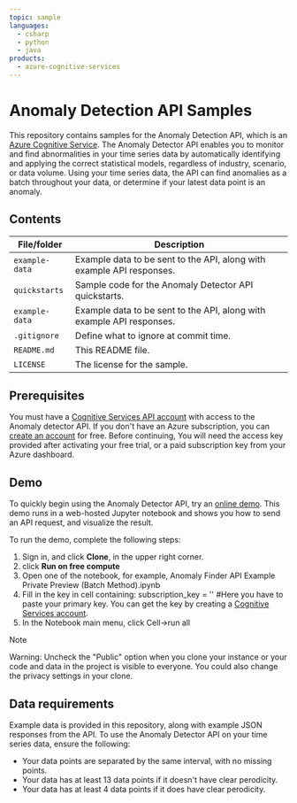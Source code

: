 ```yaml
---
topic: sample
languages:
  - csharp
  - python
  - java
products:
  - azure-cognitive-services
---
```


# Anomaly Detection API Samples

This repository contains samples for the Anomaly Detection API, which is an [Azure Cognitive Service](https://docs.microsoft.com/azure/cognitive-services/). The Anomaly Detector API enables you to monitor and find abnormalities in your time series data by automatically identifying and applying the correct statistical models, regardless of industry, scenario, or data volume. Using your time series data, the API can find anomalies as a batch throughout your data, or determine if your latest data point is an anomaly. 

## Contents

| File/folder | Description |
|-------------|-------------|
| `example-data`       | Example data to be sent to the API, along with example API responses.  |
| `quickstarts`       | Sample code for the Anomaly Detector API quickstarts.  |
| `example-data`       | Example data to be sent to the API, along with example API responses.  |
| `.gitignore` | Define what to ignore at commit time. |
| `README.md` | This README file. |
| `LICENSE`   | The license for the sample. |

## Prerequisites

You must have a [Cognitive Services API account](https://docs.microsoft.com/azure/cognitive-services/cognitive-services-apis-create-account) with access to the Anomaly detector API. If you don't have an Azure subscription, you can [create an account](https://azure.microsoft.com/try/cognitive-services/?api=bing-web-search-api) for free. Before continuing, You will need the access key provided after activating your free trial, or a paid subscription key from your Azure dashboard.

## Demo

To quickly begin using the Anomaly Detector API, try an [online demo](https://notebooks.azure.com/AzureAnomalyDetection/projects/anomalyfinder). This demo runs in a web-hosted Jupyter notebook and shows you how to send an API request, and visualize the result.

To run the demo, complete the following steps:
  
1.	Sign in, and click **Clone**, in the upper right corner.
3.	click **Run on free compute**
4.	Open one of the notebook, for example, Anomaly Finder API Example Private Preview (Batch Method).ipynb
5.	Fill in the key in cell containing:  subscription_key = '' #Here you have to paste your primary key. You can get the key by creating a [Cognitive Services account](../cognitive-services-apis-create-account.md).
6.	In the Notebook main menu, click Cell->run all

> [!NOTE]
> Warning: Uncheck the "Public" option when you clone your instance or your code and data in the project is visible to everyone. You could also change the privacy settings in your clone. 

## Data requirements

Example data is provided in this repository, along with example JSON responses from the API. To use the Anomaly Detector API on your time series data, ensure the following:

* Your data points are separated by the same interval, with no missing points.
* Your data has at least 13 data points if it doesn't have clear perodicity.
* Your data has at least 4 data points if it does have clear perodicity.
